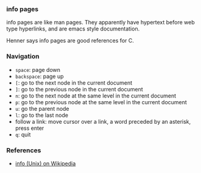 
### info pages

info pages are like man pages. They apparently have hypertext before web type hyperlinks, and are emacs style documentation.

Henner says info pages are good references for C.


### Navigation

- `space`: page down
- `backspace`: page up
- `[`: go to the next node in the current document
- `]`: go to the previous node in the current document
- `n`: go to the next node at the same level in the current document
- `p`: go to the previous node at the same level in the current document
- `u`: go the parent node
- `l`: go to the last node
- follow a link: move cursor over a link, a word preceded by an asterisk, press enter
- `q`: quit






### References

- [info (Unix) on Wikipedia](https://en.wikipedia.org/wiki/Info_(Unix))

